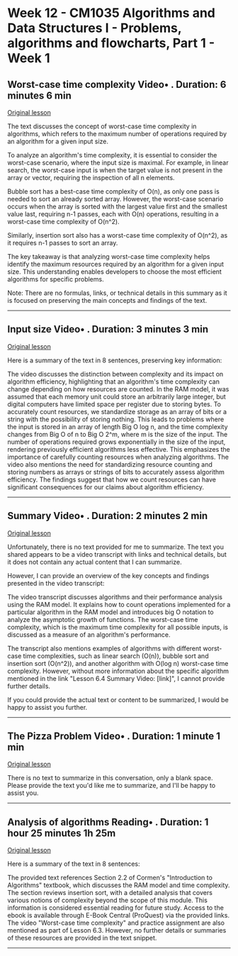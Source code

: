 # Week 12 - CM1035 Algorithms and Data Structures I - Problems, algorithms and flowcharts, Part 1 - Week 1

## Worst-case time complexity Video• . Duration: 6 minutes 6 min

[Original lesson](https://www.coursera.org/learn/uol-algorithms-and-data-structures-1/lecture/Mh8XT/worst-case-time-complexity)

The text discusses the concept of worst-case time complexity in algorithms, which refers to the maximum number of operations required by an algorithm for a given input size.

To analyze an algorithm's time complexity, it is essential to consider the worst-case scenario, where the input size is maximal. For example, in linear search, the worst-case input is when the target value is not present in the array or vector, requiring the inspection of all n elements.

Bubble sort has a best-case time complexity of O(n), as only one pass is needed to sort an already sorted array. However, the worst-case scenario occurs when the array is sorted with the largest value first and the smallest value last, requiring n-1 passes, each with O(n) operations, resulting in a worst-case time complexity of O(n^2).

Similarly, insertion sort also has a worst-case time complexity of O(n^2), as it requires n-1 passes to sort an array.

The key takeaway is that analyzing worst-case time complexity helps identify the maximum resources required by an algorithm for a given input size. This understanding enables developers to choose the most efficient algorithms for specific problems.

Note: There are no formulas, links, or technical details in this summary as it is focused on preserving the main concepts and findings of the text.

---

## Input size Video• . Duration: 3 minutes 3 min

[Original lesson](https://www.coursera.org/learn/uol-algorithms-and-data-structures-1/lecture/yKACg/input-size)

Here is a summary of the text in 8 sentences, preserving key information:

The video discusses the distinction between complexity and its impact on algorithm efficiency, highlighting that an algorithm's time complexity can change depending on how resources are counted. In the RAM model, it was assumed that each memory unit could store an arbitrarily large integer, but digital computers have limited space per register due to storing bytes. To accurately count resources, we standardize storage as an array of bits or a string with the possibility of storing nothing. This leads to problems where the input is stored in an array of length Big O log n, and the time complexity changes from Big O of n to Big O 2^m, where m is the size of the input. The number of operations required grows exponentially in the size of the input, rendering previously efficient algorithms less effective. This emphasizes the importance of carefully counting resources when analyzing algorithms. The video also mentions the need for standardizing resource counting and storing numbers as arrays or strings of bits to accurately assess algorithm efficiency. The findings suggest that how we count resources can have significant consequences for our claims about algorithm efficiency.

---

## Summary Video• . Duration: 2 minutes 2 min

[Original lesson](https://www.coursera.org/learn/uol-algorithms-and-data-structures-1/lecture/F4PCi/summary)

Unfortunately, there is no text provided for me to summarize. The text you shared appears to be a video transcript with links and technical details, but it does not contain any actual content that I can summarize.

However, I can provide an overview of the key concepts and findings presented in the video transcript:

The video transcript discusses algorithms and their performance analysis using the RAM model. It explains how to count operations implemented for a particular algorithm in the RAM model and introduces big O notation to analyze the asymptotic growth of functions. The worst-case time complexity, which is the maximum time complexity for all possible inputs, is discussed as a measure of an algorithm's performance.

The transcript also mentions examples of algorithms with different worst-case time complexities, such as linear search (O(n)), bubble sort and insertion sort (O(n^2)), and another algorithm with O(log n) worst-case time complexity. However, without more information about the specific algorithm mentioned in the link "Lesson 6.4 Summary Video: [link]", I cannot provide further details.

If you could provide the actual text or content to be summarized, I would be happy to assist you further.

---

## The Pizza Problem Video• . Duration: 1 minute 1 min

[Original lesson](https://www.coursera.org/learn/uol-algorithms-and-data-structures-1/lecture/olmE3/the-pizza-problem)

There is no text to summarize in this conversation, only a blank space. Please provide the text you'd like me to summarize, and I'll be happy to assist you.

---

## Analysis of algorithms Reading• . Duration: 1 hour 25 minutes 1h 25m

[Original lesson](https://www.coursera.org/learn/uol-algorithms-and-data-structures-1/supplement/z0vGY/analysis-of-algorithms)

Here is a summary of the text in 8 sentences:

The provided text references Section 2.2 of Cormen's "Introduction to Algorithms" textbook, which discusses the RAM model and time complexity. The section reviews insertion sort, with a detailed analysis that covers various notions of complexity beyond the scope of this module. This information is considered essential reading for future study. Access to the ebook is available through E-Book Central (ProQuest) via the provided links. The video "Worst-case time complexity" and practice assignment are also mentioned as part of Lesson 6.3. However, no further details or summaries of these resources are provided in the text snippet.

---

